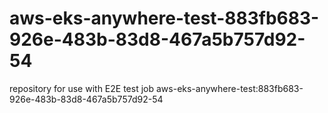# aws-eks-anywhere-test-883fb683-926e-483b-83d8-467a5b757d92-54
repository for use with E2E test job aws-eks-anywhere-test:883fb683-926e-483b-83d8-467a5b757d92-54
